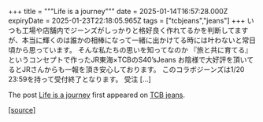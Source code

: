 +++
title = """Life is a journey"""
date = 2025-01-14T16:57:28.000Z
expiryDate = 2025-01-23T22:18:05.965Z
tags = ["tcbjeans","jeans"]
+++
いつも工場や店舗内でジーンズがしっかりと格好良く作れてるかを判断してますが、本当に輝くのは誰かの相棒になって一緒に出かけてる時には叶わないと常日頃から思っています。 そんな私たちの思いを知ってなのか 『旅と共に育てる』 というコンセプトで作ったJR東海×TCBのS40’sJeans お陰様で大好評を頂いてるとJRさんからも一報を頂き安心しております。 このコラボジーンズは1/20 23:59を持って受付終了となります。 受注 \[…\]

The post [Life is a journey](http://tcbjeans.com/2025/01/15/50770) first appeared on [TCB jeans](http://tcbjeans.com).

[[source]](http://tcbjeans.com/2025/01/15/50770)
